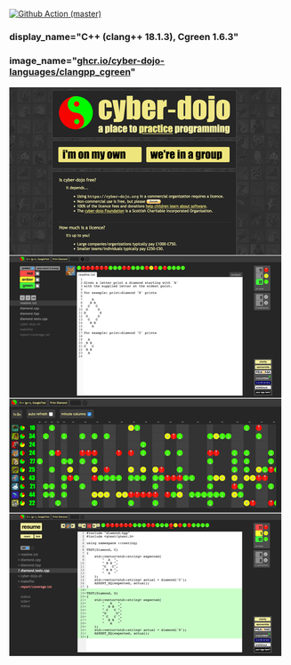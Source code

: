 [![Github Action (master)](https://github.com/cyber-dojo-start-points/clangplusplus-cgreen/actions/workflows/main.yml/badge.svg)](https://github.com/cyber-dojo-start-points/clangplusplus-cgreen/actions)

### display_name="C++ (clang++ 18.1.3), Cgreen 1.6.3"
### image_name="[ghcr.io/cyber-dojo-languages/clangpp_cgreen](https://github.com/cyber-dojo-languages/clangplusplus-cgreen/pkgs/container/clangplusplus_cgreen)"

![cyber-dojo.org home page](https://github.com/cyber-dojo/cyber-dojo/blob/master/shared/home_page_snapshot.png)
